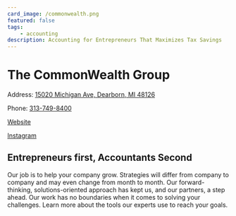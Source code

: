 ```yaml
---
card_image: /commonwealth.png
featured: false
tags:
    - accounting
description: Accounting for Entrepreneurs That Maximizes Tax Savings
---
```


# The CommonWealth Group

Address: [15020 Michigan Ave, Dearborn, MI 48126](https://maps.app.goo.gl/N8XrSJbqBUj7kQ2b6)

Phone: [313-749-8400](tel:313-749-8400)

[Website](https://thecwealth.com)

[Instagram](https://www.instagram.com/thecommonwealthgroup/)

## Entrepreneurs first, Accountants Second

Our job is to help your company grow. Strategies will differ from company to company and may even change from month to month. Our forward-thinking, solutions-oriented approach has kept us, and our partners, a step ahead. Our work has no boundaries when it comes to solving your challenges. Learn more about the tools our experts use to reach your goals.